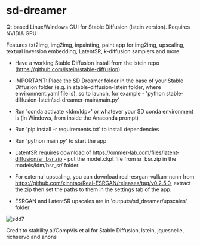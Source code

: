 # sd-dreamer
Qt based Linux/Windows GUI for Stable Diffusion (lstein version). Requires NVIDIA GPU

Features txt2img, img2img, inpainting, paint app for img2img, upscaling, textual inversion embedding, LatentSR, k-diffusion samplers and more.

- Have a working Stable Diffusion install from the lstein repo (https://github.com/lstein/stable-diffusion)
- IMPORTANT: Place the SD Dreamer folder in the base of your Stable Diffusion folder (e.g. in stable-diffusion-lstein folder, where environment.yaml file is), so to launch, for example - 'python stable-diffusion-lstein\sd-dreamer-main\main.py'
- Run 'conda activate <ldm/ldp>' or whatever your SD conda environment is (in Windows, from inside the Anaconda prompt)
- Run 'pip install -r requirements.txt' to install dependencies
- Run 'python main.py' to start the app

- LatentSR requires download of https://ommer-lab.com/files/latent-diffusion/sr_bsr.zip - put the model.ckpt file from sr_bsr.zip in the models/ldm/bsr_sr/ folder.

- For external upscaling, you can download real-esrgan-vulkan-ncnn from https://github.com/xinntao/Real-ESRGAN/releases/tag/v0.2.5.0, extract the zip then set the paths to them in the settings tab of the app.
 
 - ESRGAN and LatentSR upscales are in 'outputs/sd_dreamer/upscales' folder

![sdd7](https://user-images.githubusercontent.com/112139428/189506328-bb953a89-1151-4a4f-84a7-536e89b1eb1e.png)

Credit to stability.ai/CompVis et al for Stable Diffusion, lstein, jquesnelle, richservo and anons
